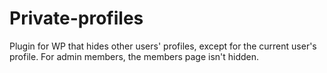 Private-profiles
================

Plugin for WP that hides other users' profiles, except for the current user's profile. For admin members, the members page isn't hidden.

